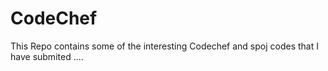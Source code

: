 CodeChef
========

This Repo contains some of the  interesting Codechef and spoj codes that I have submited ....
